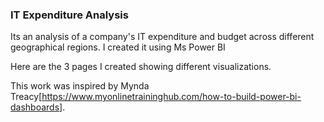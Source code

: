 ### IT Expenditure Analysis

Its an analysis of a company's IT expenditure and budget across different geographical regions. I created it using Ms Power BI

Here are the 3 pages I created showing different visualizations.



This work was inspired by Mynda Treacy[https://www.myonlinetraininghub.com/how-to-build-power-bi-dashboards].


